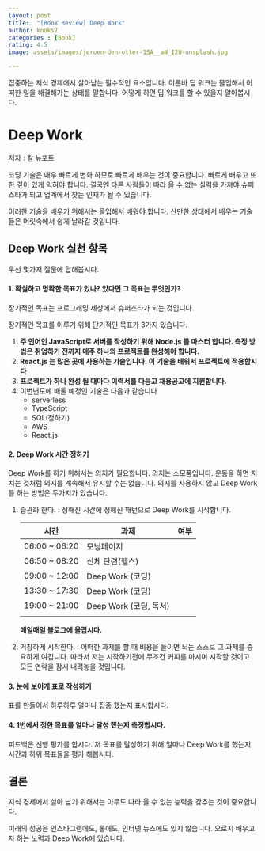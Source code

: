 ```yaml
---
layout: post
title:  "[Book Review] Deep Work"
author: kooks7
categories : [Book]
rating: 4.5
image: assets/images/jeroen-den-otter-1SA__aN_I2U-unsplash.jpg

---
```


집중하는 지식 경제에서 살아남는 필수적인 요소입니다. 이른바 딥 워크는 몰입해서 어떠한 일을 해결해가는 상태를 말합니다. 어떻게 하면 딥 워크를 할 수 있을지 알아봅시다.

<!-- more -->

# Deep Work

저자 : 칼 뉴포트

코딩 기술은 매우 빠르게 변화 하므로 빠르게 배우는 것이 중요합니다. 빠르게 배우고 또한 깊이 있게 익혀야 합니다. 결국엔 다른 사람들이 따라 올 수 없는 실력을 가져야 슈퍼스타가 되고 업계에서 찾는 인재가 될 수 있습니다.

이러한 기술을 배우기 위해서는 몰입해서 배워야 합니다. 산만한 상태에서 배우는 기술들은 머릿속에서 쉽게 날라갈 것입니다. 

## Deep Work 실천 항목

우선 몇가지 질문에 답해봅시다.

#### 1. 확실하고 명확한 목표가 있나? 있다면 그 목표는 무엇인가?

장기적인 목표는 프로그래밍 세상에서 슈퍼스타가 되는 것입니다. 

장기적인 목표를 이루기 위해 단기적인 목표가 3가지 있습니다.

1. **주 언어인 JavaScript로 서버를 작성하기 위해 Node.js 를 마스터 합니다. 측정 방법은 취업하기 전까지 매주 하나의 프로젝트를 완성해야 합니다.**
2. **React.js 는 많은 곳에 사용하는 기술입니다. 이 기술을 배워서 프로젝트에 적용합시다**
3. **프로젝트가 하나 완성 될 때마다 이력서를 다듬고 채용공고에 지원합니다.**
4. 이번년도에 배울 예정인 기술은 다음과 같습니다
   * serverless
   * TypeScript 
   * SQL(정하기)
   * AWS
   * React.js

#### 2. Deep Work 시간 정하기

Deep Work를 하기 위해서는 의지가 필요합니다. 의지는 소모품입니다. 운동을 하면 지치는 것처럼 의지를 계속해서 유지할 수는 없습니다. 의지를 사용하지 않고 Deep Work를 하는 방법은 두가지가 있습니다.

1. 습관화 한다. : 정해진 시간에 정해진 패턴으로 Deep Work를 시작합니다.

   | 시간          | 과제                   | 여부 |
   | ------------- | ---------------------- | ---- |
   | 06:00 ~ 06:20 | 모닝페이지             |      |
   | 06:50 ~ 08:20 | 신체 단련(헬스)        |      |
   | 09:00 ~ 12:00 | Deep Work (코딩)       |      |
   | 13:30 ~ 17:30 | Deep Work (코딩)       |      |
   | 19:00 ~ 21:00 | Deep Work (코딩, 독서) |      |
   |               |                        |      |

   **매일매일 블로그에 올립시다.**

   

2. 거창하게 시작한다. : 어떠한 과제를 할 때 비용을 들이면 뇌는 스스로 그 과제를 중요하게 여깁니다. 따라서 저는 시작하기전에 무조건 커피를 마시며 시작할 것이고 모든 연락을 잠시 내려놓을 것입니다.

#### 3. 눈에 보이게 표로 작성하기

표를 만들어서 하루하루 얼마나 집중 했는지 표시합시다.

#### 4. 1번에서 정한 목표를 얼마나 달성 했는지 측정합시다.

피드백은 선행 평가를 합시다. 저 목표를 달성하기 위해 얼마나 Deep Work를 했는지 시간과 하위 목표들을 평가 해봅시다.

## 결론

지식 경제에서 살아 남기 위해서는 아무도 따라 올 수 없는 능력을 갖추는 것이 중요합니다. 

미래의 성공은 인스타그램에도, 롤에도, 인터넷 뉴스에도 있지 않습니다. 오로지 배우고자 하는 노력과 Deep Work에 있습니다.

